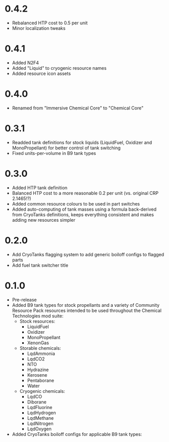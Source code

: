 # 0.4.2
- Rebalanced HTP cost to 0.5 per unit
- Minor localization tweaks
# 0.4.1
- Added N2F4
- Added "Liquid" to cryogenic resource names
- Added resource icon assets
# 0.4.0
- Renamed from "Immersive Chemical Core" to "Chemical Core"
# 0.3.1
- Readded tank definitions for stock liquids (LiquidFuel, Oxidizer and MonoPropellant) for better control of tank switching
- Fixed units-per-volume in B9 tank types
# 0.3.0
- Added HTP tank definition
- Balanced HTP cost to a more reasonable 0.2 per unit (vs. original CRP 2.1465!?)
- Added common resource colours to be used in part switches
- Added auto-computing of tank masses using a formula back-derived from CryoTanks definitions, keeps everything consistent and makes adding new resources simpler
# 0.2.0
- Add CryoTanks flagging system to add generic boiloff configs to flagged parts
- Add fuel tank switcher title
# 0.1.0
- Pre-release
- Added B9 tank types for stock propellants and a variety of Community Resource Pack resources intended to be used throughout the Chemical Technologies mod suite:
  - Stock resources:
    - LiquidFuel
    - Oxidizer
    - MonoPropellant
    - XenonGas
  - Storable chemicals:
    - LqdAmmonia
    - LqdCO2
    - NTO
    - Hydrazine
    - Kerosene
    - Pentaborane
    - Water
  - Cryogenic chemicals:
    - LqdCO
    - Diborane
    - LqdFluorine
    - LqdHydrogen
    - LqdMethane
    - LqdNitrogen
    - LqdOxygen
- Added CryoTanks boiloff configs for applicable B9 tank types: